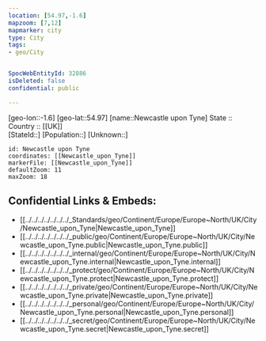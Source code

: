 ```yaml
---
location: [54.97,-1.6] 
mapzoom: [7,12] 
mapmarker: city 
type: City
tags:
- geo/City


SpocWebEntityId: 32886
isDeleted: false
confidential: public

---
```

[geo-lon::-1.6] 
[geo-lat::54.97] 
[name::Newcastle upon Tyne] 
State ::  
Country :: [[UK]]  
[StateId::] 
[Population::] 
[Unknown::] 


```leaflet
id: Newcastle upon Tyne
coordinates: [[Newcastle_upon_Tyne]] 
markerFile: [[Newcastle_upon_Tyne]] 
defaultZoom: 11 
maxZoom: 18
```


## Confidential Links & Embeds: 
- [[../../../../../../../_Standards/geo/Continent/Europe/Europe~North/UK/City/Newcastle_upon_Tyne|Newcastle_upon_Tyne]] 
- [[../../../../../../../_public/geo/Continent/Europe/Europe~North/UK/City/Newcastle_upon_Tyne.public|Newcastle_upon_Tyne.public]] 
- [[../../../../../../../_internal/geo/Continent/Europe/Europe~North/UK/City/Newcastle_upon_Tyne.internal|Newcastle_upon_Tyne.internal]] 
- [[../../../../../../../_protect/geo/Continent/Europe/Europe~North/UK/City/Newcastle_upon_Tyne.protect|Newcastle_upon_Tyne.protect]] 
- [[../../../../../../../_private/geo/Continent/Europe/Europe~North/UK/City/Newcastle_upon_Tyne.private|Newcastle_upon_Tyne.private]] 
- [[../../../../../../../_personal/geo/Continent/Europe/Europe~North/UK/City/Newcastle_upon_Tyne.personal|Newcastle_upon_Tyne.personal]] 
- [[../../../../../../../_secret/geo/Continent/Europe/Europe~North/UK/City/Newcastle_upon_Tyne.secret|Newcastle_upon_Tyne.secret]] 

